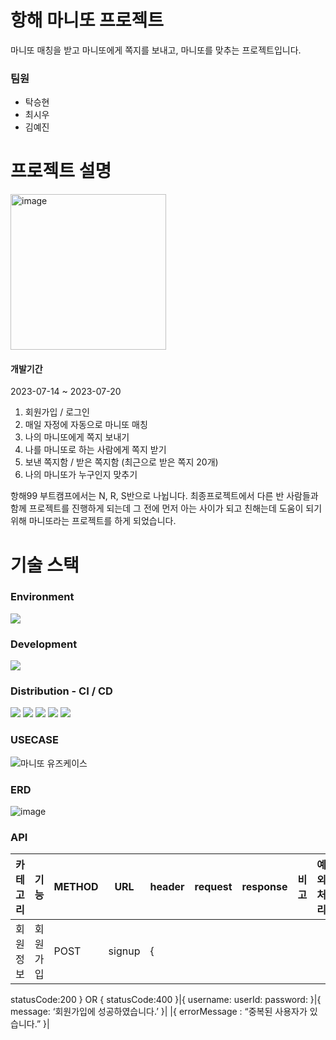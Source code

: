 # 항해 마니또 프로젝트
마니또 매칭을 받고 마니또에게 쪽지를 보내고, 마니또를 맞추는 프로젝트입니다.

### 팀원
+ 탁승현
+ 최시우
+ 김예진

# 프로젝트 설명
<img width="249" alt="image" src="https://github.com/CloudCookie-PIlsan/Back-end/assets/65941341/90e2696e-8487-4a16-8ecb-cfff182d05d9">

#### 개발기간
2023-07-14 ~ 2023-07-20

1. 회원가입 / 로그인
2. 매일 자정에 자동으로 마니또 매칭
3. 나의 마니또에게 쪽지 보내기
4. 나를 마니또로 하는 사람에게 쪽지 받기
5. 보낸 쪽지함 / 받은 쪽지함 (최근으로 받은 쪽지 20개)
6. 나의 마니또가 누구인지 맞추기

항해99 부트캠프에서는 N, R, S반으로 나뉩니다.
최종프로젝트에서 다른 반 사람들과 함께 프로젝트를 진행하게 되는데 그 전에 먼저 아는 사이가 되고 친해는데 도움이 되기 위해
마니또라는 프로젝트를 하게 되었습니다. 


# 기술 스택
### Environment
<img src="https://img.shields.io/badge/intelliJ-000000?style=for-the-badge&logo=intellijidea&logoColor=white">


### Development
<img src="https://img.shields.io/badge/springboot-6DB33F?style=for-the-badge&logo=springboot&logoColor=white">

### Distribution - CI / CD
<img src="https://img.shields.io/badge/AmazonAWS-FF9900?style=for-the-badge&logo=amazonaws&logoColor=white">
<img src="https://img.shields.io/badge/AmazonS3-569A31?style=for-the-badge&logo=amazons3&logoColor=white">
<img src="https://img.shields.io/badge/AmazonEC2-FF9900?style=for-the-badge&logo=amazonec2&logoColor=white">
<img src="https://img.shields.io/badge/AmazonRDS-527FFF?style=for-the-badge&logo=amazonrds&logoColor=white">
<img src="https://img.shields.io/badge/GithubActions-2088FF?style=for-the-badge&logo=githubactions&logoColor=white">


### USECASE
![마니또 유즈케이스](https://github.com/CloudCookie-PIlsan/Back-end/assets/65941341/a4657e1b-cf33-46dd-b9cc-733981309a19)

### ERD
![image](https://github.com/CloudCookie-PIlsan/Back-end/assets/65941341/e23cb218-098b-4e79-b672-58faedd5ea0a)

### API
|카테고리|기능|METHOD|URL|header|request|response|비고|예외처리|
|------|---|---|---|---|---|---|---|---|
|회원정보|회원가입|POST|signup|{
statusCode:200
}
OR
{
statusCode:400
}|{
username:
userId:
password:
}|{
message: ‘회원가입에 성공하였습니다.’
}|  |{
errorMessage : “중복된 사용자가 있습니다.”
}|

